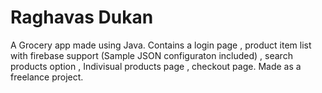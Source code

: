 # Raghavas Dukan
A Grocery app made using Java. Contains a login page , product item list with firebase support (Sample JSON configuraton included) , search products option , Indivisual products page , checkout page. Made as a freelance project.
